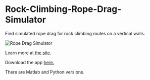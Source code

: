 # Rock-Climbing-Rope-Drag-Simulator

Find simulated rope drag for rock climbing routes on a vertical walls.


![Rope Drag Simulator](https://media.giphy.com/media/g6vaK7HUJW7ccrwknU/giphy.gif?cid=790b761100929d86482e4bb73c2bac6caf937608ea45f0ea&rid=giphy.gif&ct=g)

Learn more at [the site.](https://sites.google.com/view/relativelyrad/rope-drag-simulation/motivation-methods)

Download the app [here.](https://drive.google.com/drive/folders/1RlB62WuX6S0meE5I-VndAh5ffYyT69KE)

There are Matlab and Python versions.
